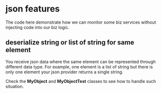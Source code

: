 # json features



The code here demonstrate how we can monitor some biz services without injecting code into our biz logic.



## deserialize string or list of string for same element

You receive json data where the same element can be represented through different data type. For example, one element is a list of string but there is only one element your json provider returns a single string.

Check the **MyObject** and **MyObjectTest** classes to see how to handle such situation.
